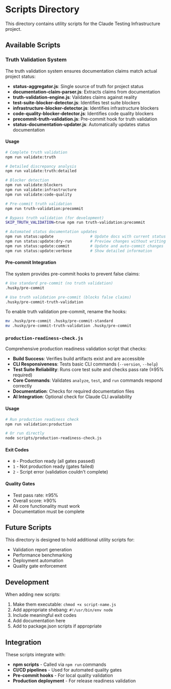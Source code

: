 # Scripts Directory

This directory contains utility scripts for the Claude Testing Infrastructure project.

## Available Scripts

### Truth Validation System

The truth validation system ensures documentation claims match actual project status:

- **status-aggregator.js**: Single source of truth for project status
- **documentation-claim-parser.js**: Extracts claims from documentation  
- **truth-validation-engine.js**: Validates claims against reality
- **test-suite-blocker-detector.js**: Identifies test suite blockers
- **infrastructure-blocker-detector.js**: Identifies infrastructure blockers
- **code-quality-blocker-detector.js**: Identifies code quality blockers
- **precommit-truth-validation.js**: Pre-commit hook for truth validation
- **status-documentation-updater.js**: Automatically updates status documentation

#### Usage

```bash
# Complete truth validation
npm run validate:truth

# Detailed discrepancy analysis
npm run validate:truth:detailed

# Blocker detection
npm run validate:blockers
npm run validate:infrastructure
npm run validate:code-quality

# Pre-commit truth validation
npm run truth-validation:precommit

# Bypass truth validation (for development)
SKIP_TRUTH_VALIDATION=true npm run truth-validation:precommit

# Automated status documentation updates
npm run status:update                # Update docs with current status
npm run status:update:dry-run        # Preview changes without writing
npm run status:update:commit         # Update and auto-commit changes
npm run status:update:verbose        # Show detailed information
```

#### Pre-commit Integration

The system provides pre-commit hooks to prevent false claims:

```bash
# Use standard pre-commit (no truth validation)
.husky/pre-commit

# Use truth validation pre-commit (blocks false claims)
.husky/pre-commit-truth-validation
```

To enable truth validation pre-commit, rename the hooks:
```bash
mv .husky/pre-commit .husky/pre-commit-standard
mv .husky/pre-commit-truth-validation .husky/pre-commit
```

### `production-readiness-check.js`

Comprehensive production readiness validation script that checks:

- **Build Success**: Verifies build artifacts exist and are accessible
- **CLI Responsiveness**: Tests basic CLI commands (`--version`, `--help`)
- **Test Suite Reliability**: Runs core test suite and checks pass rate (≥95% required)
- **Core Commands**: Validates `analyze`, `test`, and `run` commands respond correctly
- **Documentation**: Checks for required documentation files
- **AI Integration**: Optional check for Claude CLI availability

#### Usage

```bash
# Run production readiness check
npm run validation:production

# Or run directly
node scripts/production-readiness-check.js
```

#### Exit Codes

- `0` - Production ready (all gates passed)
- `1` - Not production ready (gates failed)
- `2` - Script error (validation couldn't complete)

#### Quality Gates

- Test pass rate: ≥95%
- Overall score: ≥90%
- All core functionality must work
- Documentation must be complete

## Future Scripts

This directory is designed to hold additional utility scripts for:

- Validation report generation
- Performance benchmarking
- Deployment automation
- Quality gate enforcement

## Development

When adding new scripts:

1. Make them executable: `chmod +x script-name.js`
2. Add appropriate shebang: `#!/usr/bin/env node`
3. Include meaningful exit codes
4. Add documentation here
5. Add to package.json scripts if appropriate

## Integration

These scripts integrate with:

- **npm scripts** - Called via `npm run` commands
- **CI/CD pipelines** - Used for automated quality gates
- **Pre-commit hooks** - For local quality validation
- **Production deployment** - For release readiness validation